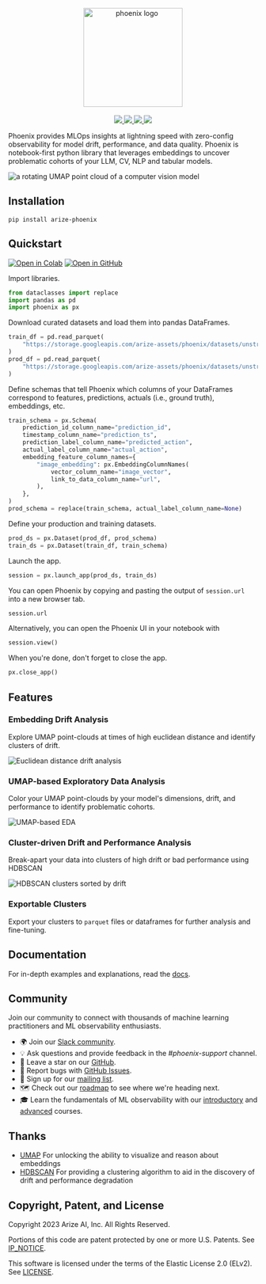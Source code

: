 <p align="center">
    <a target="_blank" href="https://phoenix.arize.com" style="background:none">
        <img alt="phoenix logo" src="https://storage.googleapis.com/arize-assets/phoenix/assets/phoenix-logo-light.svg" width="auto" height="200"></img>
    </a>
    <br/>
    <br/>
    <a href="https://join.slack.com/t/arize-ai/shared_invite/zt-1px8dcmlf-fmThhDFD_V_48oU7ALan4Q">
        <img src="https://img.shields.io/static/v1?message=Community&logo=slack&labelColor=grey&color=blue&logoColor=white&label=%20"/>
    </a>
    <a href="https://pypi.org/project/arize-phoenix/">
        <img src="https://img.shields.io/pypi/v/arize-phoenix?color=blue">
    </a>
    <a href="https://anaconda.org/conda-forge/arize-phoenix">
        <img src="https://img.shields.io/conda/vn/conda-forge/arize-phoenix.svg?color=blue">
    </a>
    <a href="https://pypi.org/project/arize-phoenix/">
        <img src="https://img.shields.io/pypi/pyversions/arize-phoenix">
    </a>
</p>

Phoenix provides MLOps insights at lightning speed with zero-config observability for model drift, performance, and data quality. Phoenix is notebook-first python library that leverages embeddings to uncover problematic cohorts of your LLM, CV, NLP and tabular models.

<!-- EXCLUDE -->

![a rotating UMAP point cloud of a computer vision model](https://github.com/Arize-ai/phoenix-assets/blob/main/gifs/computer_vision_color_by_prediction.gif?raw=true)

<!-- /EXCLUDE -->

## Installation

```shell
pip install arize-phoenix
```

## Quickstart

[![Open in Colab](https://img.shields.io/static/v1?message=Open%20in%20Colab&logo=googlecolab&labelColor=grey&color=blue&logoColor=orange&label=%20)](https://colab.research.google.com/github/Arize-ai/phoenix/blob/main/tutorials/image_classification_tutorial.ipynb) [![Open in GitHub](https://img.shields.io/static/v1?message=Open%20in%20GitHub&logo=github&labelColor=grey&color=blue&logoColor=white&label=%20)](https://github.com/Arize-ai/phoenix/blob/main/tutorials/image_classification_tutorial.ipynb)

Import libraries.

```python
from dataclasses import replace
import pandas as pd
import phoenix as px
```

Download curated datasets and load them into pandas DataFrames.

```python
train_df = pd.read_parquet(
    "https://storage.googleapis.com/arize-assets/phoenix/datasets/unstructured/cv/human-actions/human_actions_training.parquet"
)
prod_df = pd.read_parquet(
    "https://storage.googleapis.com/arize-assets/phoenix/datasets/unstructured/cv/human-actions/human_actions_production.parquet"
)
```

Define schemas that tell Phoenix which columns of your DataFrames correspond to features, predictions, actuals (i.e., ground truth), embeddings, etc.

```python
train_schema = px.Schema(
    prediction_id_column_name="prediction_id",
    timestamp_column_name="prediction_ts",
    prediction_label_column_name="predicted_action",
    actual_label_column_name="actual_action",
    embedding_feature_column_names={
        "image_embedding": px.EmbeddingColumnNames(
            vector_column_name="image_vector",
            link_to_data_column_name="url",
        ),
    },
)
prod_schema = replace(train_schema, actual_label_column_name=None)
```

Define your production and training datasets.

```python
prod_ds = px.Dataset(prod_df, prod_schema)
train_ds = px.Dataset(train_df, train_schema)
```

Launch the app.

```python
session = px.launch_app(prod_ds, train_ds)
```

You can open Phoenix by copying and pasting the output of `session.url` into a new browser tab.

```python
session.url
```

Alternatively, you can open the Phoenix UI in your notebook with

```python
session.view()
```

When you're done, don't forget to close the app.

```python
px.close_app()
```

## Features

### Embedding Drift Analysis

Explore UMAP point-clouds at times of high euclidean distance and identify clusters of drift.

![Euclidean distance drift analysis](https://storage.googleapis.com/arize-assets/phoenix/assets/images/ner_color_by_correctness.png)

### UMAP-based Exploratory Data Analysis

Color your UMAP point-clouds by your model's dimensions, drift, and performance to identify problematic cohorts.

![UMAP-based EDA](https://storage.googleapis.com/arize-assets/phoenix/assets/images/cv_eda_selection.png)

### Cluster-driven Drift and Performance Analysis

Break-apart your data into clusters of high drift or bad performance using HDBSCAN

![HDBSCAN clusters sorted by drift](https://storage.googleapis.com/arize-assets/phoenix/assets/images/HDBSCAN_drift_analysis.png)

### Exportable Clusters

Export your clusters to `parquet` files or dataframes for further analysis and fine-tuning.

## Documentation

For in-depth examples and explanations, read the [docs](https://docs.arize.com/phoenix).

## Community

Join our community to connect with thousands of machine learning practitioners and ML observability enthusiasts.

-   🌍 Join our [Slack community](https://join.slack.com/t/arize-ai/shared_invite/zt-1px8dcmlf-fmThhDFD_V_48oU7ALan4Q).
-   💡 Ask questions and provide feedback in the _#phoenix-support_ channel.
-   🌟 Leave a star on our [GitHub](https://github.com/Arize-ai/phoenix).
-   🐞 Report bugs with [GitHub Issues](https://github.com/Arize-ai/phoenix/issues).
-   💌️ Sign up for our [mailing list](https://phoenix.arize.com/#updates).
-   🗺️ Check out our [roadmap](https://github.com/orgs/Arize-ai/projects/45) to see where we're heading next.
-   🎓 Learn the fundamentals of ML observability with our [introductory](https://arize.com/ml-observability-fundamentals/) and [advanced](https://arize.com/blog-course/) courses.

## Thanks

-   [UMAP](https://github.com/lmcinnes/umap) For unlocking the ability to visualize and reason about embeddings
-   [HDBSCAN](https://github.com/scikit-learn-contrib/hdbscan) For providing a clustering algorithm to aid in the discovery of drift and performance degradation

## Copyright, Patent, and License

Copyright 2023 Arize AI, Inc. All Rights Reserved.

Portions of this code are patent protected by one or more U.S. Patents. See [IP_NOTICE](https://github.com/Arize-ai/phoenix/blob/main/IP_NOTICE).

This software is licensed under the terms of the Elastic License 2.0 (ELv2). See [LICENSE](https://github.com/Arize-ai/phoenix/blob/main/LICENSE).
